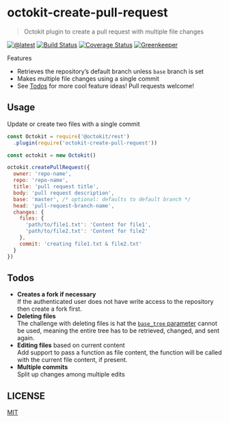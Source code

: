 # octokit-create-pull-request

> Octokit plugin to create a pull request with multiple file changes

[![@latest](https://img.shields.io/npm/v/octokit-create-pull-request.svg)](https://www.npmjs.com/package/octokit-create-pull-request)
[![Build Status](https://travis-ci.com/gr2m/octokit-create-pull-request.svg?branch=master)](https://travis-ci.com/gr2m/octokit-create-pull-request)
[![Coverage Status](https://coveralls.io/repos/github/gr2m/octokit-create-pull-request/badge.svg)](https://coveralls.io/github/gr2m/octokit-create-pull-request)
[![Greenkeeper](https://badges.greenkeeper.io/gr2m/octokit-create-pull-request.svg)](https://greenkeeper.io/)

Features

- Retrieves the repository’s default branch unless `base` branch is set
- Makes multiple file changes using a single commit
- See [Todos](#todos) for more cool feature ideas! Pull requests welcome!

## Usage

Update or create two files with a single commit

```js
const Octokit = require('@octokit/rest')
  .plugin(require('octokit-create-pull-request'))

const octokit = new Octokit()

octokit.createPullRequest({
  owner: 'repo-name',
  repo: 'repo-name',
  title: 'pull request title',
  body: 'pull request description',
  base: 'master', /* optional: defaults to default branch */
  head: 'pull-request-branch-name',
  changes: {
    files: {
      'path/to/file1.txt': 'Content for file1',
      'path/to/file2.txt': 'Content for file2'
    },
    commit: 'creating file1.txt & file2.txt'
  }
})
```

## Todos

- **Creates a fork if necessary**  
  If the authenticated user does not have write access to the repository then create a fork first.
- **Deleting files**  
  The challenge with deleting files is hat the [`base_tree` parameter](https://developer.github.com/v3/git/trees/#create-a-tree) cannot be used, meaning the entire tree has to be retrieved, changed, and sent again.
- **Editing files** based on current content  
  Add support to pass a function as file content, the function will be called with the current file content, if present.
- **Multiple commits**  
  Split up changes among multiple edits

## LICENSE

[MIT](LICENSE)
